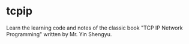 # tcpip
Learn the learning code and notes of the classic book "TCP IP Network Programming" written by Mr. Yin Shengyu.
